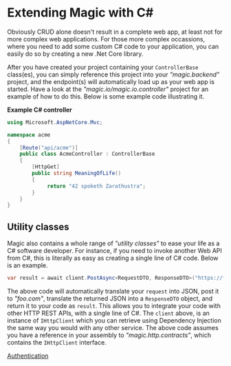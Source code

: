 # Extending Magic with C#

Obviously CRUD alone doesn't result in a complete web app, at least not for more complex
web applications. For those more complex occassions, where you need to add some custom C# code
to your application, you can easily do so by creating a new .Net Core library.

After you have created your project containing your `ControllerBase` class(es), you
can simply reference this project into your _"magic.backend"_ project, and the endpoint(s)
will automatically load up as your web app is started. Have a look at the _"magic.io/magic.io.controller"_
project for an example of how to do this. Below is some example code illustrating it.

**Example C# controller**

```csharp
using Microsoft.AspNetCore.Mvc;

namespace acme
{
    [Route("api/acme")]
    public class AcmeController : ControllerBase
    {
        [HttpGet]
        public string MeaningOfLife()
        {
             return "42 spoketh Zarathustra";
        }
    }
}
```

## Utility classes

Magic also contains a whole range of _"utility classes"_ to ease your life as a
C# software developer. For instance, if you need to invoke another Web API from
C#, this is literally as easy as creating a single line of C# code. Below is an
example.

```csharp
var result = await client.PostAsync<RequestDTO, ResponseDTO>("https://foo.com", request);
```

The above code will automatically translate your `request` into JSON, post it to
_"foo.com"_, translate the returned JSON into a `ResponseDTO` object, and return
it to your code as `result`. This allows you to integrate your code with other
HTTP REST APIs, with a single line of C#. The `client` above, is an instance
of `IHttpClient` which you can retrieve using Dependency Injection the same
way you would with any other service. The above code assumes you have a reference
in your assembly to _"magic.http.contracts"_, which contains the `IHttpClient`
interface.

[Authentication](/authentication)
